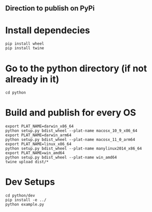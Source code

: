 ## Direction to publish on PyPi

# Install dependecies
```
pip install wheel
pip install twine
```

# Go to the python directory (if not already in it)
```
cd python
```

# Build and publish for every OS
```
export PLAT_NAME=darwin_x86_64
python setup.py bdist_wheel --plat-name macosx_10_9_x86_64
export PLAT_NAME=darwin_arm64
python setup.py bdist_wheel --plat-name macosx_11_0_arm64
export PLAT_NAME=linux_x86_64
python setup.py bdist_wheel --plat-name manylinux2014_x86_64
export PLAT_NAME=win_amd64
python setup.py bdist_wheel --plat-name win_amd64
twine upload dist/*
```

# Dev Setups
```
cd python/dev
pip install -e ../
python example.py
```
